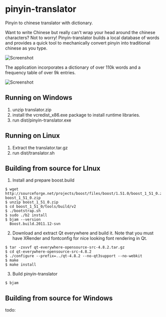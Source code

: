 pinyin-translator
=================

Pinyin to chinese translator with dictionary.

Want to write Chinese but really can't wrap your head around the chinese characters? Not to worry! 
Pinyin-translator builds a local database of words and provides a quick tool to mechanically
convert pinyin into traditional chinese as you type. 

![Screenshot](https://raw.githubusercontent.com/ensisoft/pinyin-translator/master/screens/screenshot.png "Main application window")

The application incorporates a dictionary of over 110k words and a frequency table of over 9k entries.

![Screenshot](https://raw.githubusercontent.com/ensisoft/pinyin-translator/master/screens/dictionary.png "Dictionary window")

Running on Windows
------------------

1. unzip translator.zip
2. install the vcredist_x86.exe package to install runtime libraries.
3. run dist/pinyin-translator.exe


Running on Linux
-----------------

1. Extract the translator.tar.gz
2. run dist/translator.sh

Building from source for LInux
------------------------------

1. Install and prepare boost.build

```
$ wget http://sourceforge.net/projects/boost/files/boost/1.51.0/boost_1_51_0.zip/download boost_1_51_0.zip
$ unzip boost_1_51_0.zip
$ cd boost_1_51_0/tools/build/v2
$ ./bootstrap.sh
$ sudo ./b2 install 
$ bjam --version
  Boost.build.2011.12-svn
```

2. Download and extract Qt everywhere and build it. 
   Note that you must have XRender and fontconfig for nice looking font rendering in Qt.
   
```
$ tar -zxvvf qt-everywhere-opensource-src-4.8.2.tar.gz
$ cd qt-everywhere-opensource-src-4.8.2
$ ./configure --prefix=../qt-4.8.2 --no-qt3support --no-webkit
$ make
$ make install
```

3. Build pinyin-translator

```
$ bjam 
```

Building from source for Windows
---------------------------------

todo:

